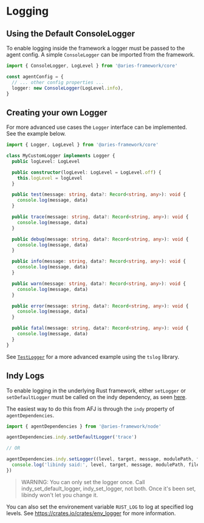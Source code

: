 # Logging

## Using the Default ConsoleLogger

To enable logging inside the framework a logger must be passed to the agent config. A simple `ConsoleLogger` can be imported from the framework.

```ts
import { ConsoleLogger, LogLevel } from '@aries-framework/core'

const agentConfig = {
  // ... other config properties ...
  logger: new ConsoleLogger(LogLevel.info),
}
```

## Creating your own Logger

For more advanced use cases the `Logger` interface can be implemented. See the example below.

```ts
import { Logger, LogLevel } from '@aries-framework/core'

class MyCustomLogger implements Logger {
  public logLevel: LogLevel

  public constructor(logLevel: LogLevel = LogLevel.off) {
    this.logLevel = logLevel
  }

  public test(message: string, data?: Record<string, any>): void {
    console.log(message, data)
  }

  public trace(message: string, data?: Record<string, any>): void {
    console.log(message, data)
  }

  public debug(message: string, data?: Record<string, any>): void {
    console.log(message, data)
  }

  public info(message: string, data?: Record<string, any>): void {
    console.log(message, data)
  }

  public warn(message: string, data?: Record<string, any>): void {
    console.log(message, data)
  }

  public error(message: string, data?: Record<string, any>): void {
    console.log(message, data)
  }

  public fatal(message: string, data?: Record<string, any>): void {
    console.log(message, data)
  }
}
```

See [`TestLogger`](../../src/__tests__/logger.ts) for a more advanced example using the `tslog` library.

## Indy Logs

To enable logging in the underlying Rust framework, either `setLogger` or `setDefaultLogger` must be called on the indy dependency, as seen [here](https://github.com/hyperledger/indy-sdk/tree/master/wrappers/nodejs#logger).

The easiest way to do this from AFJ is through the `indy` property of `agentDependencies`.

```ts
import { agentDependencies } from '@aries-framework/node'

agentDependencies.indy.setDefaultLogger('trace')

// OR

agentDependencies.indy.setLogger((level, target, message, modulePath, file, line) => {
  console.log('libindy said:', level, target, message, modulePath, file, line)
})
```

> WARNING: You can only set the logger once. Call indy_set_default_logger, indy_set_logger, not both. Once it's been set, libindy won't let you change it.

You can also set the environement variable `RUST_LOG` to log at specified log levels.
See https://crates.io/crates/env_logger for more information.
